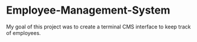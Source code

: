 # Employee-Management-System
My goal of this project was to create a terminal CMS interface to keep track of employees.